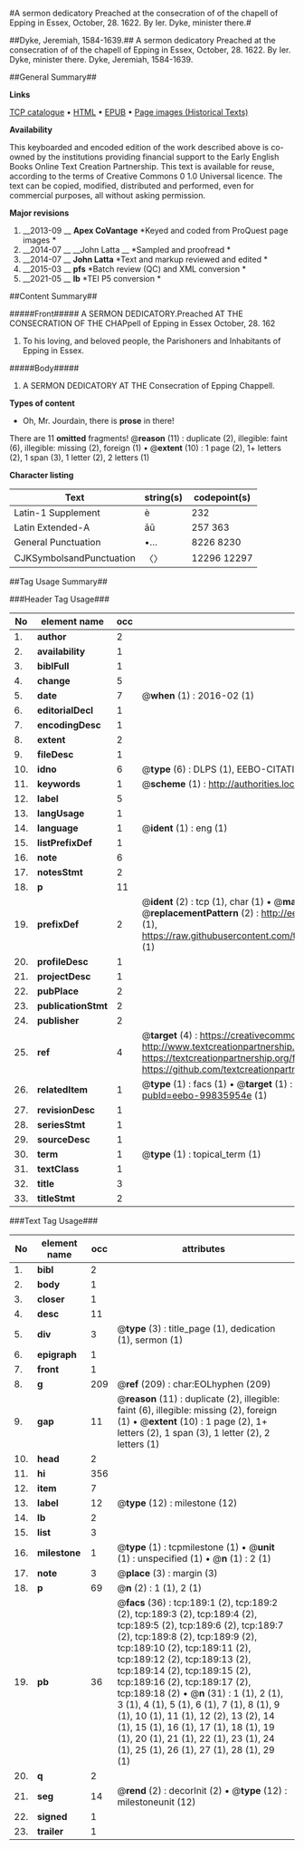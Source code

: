#A sermon dedicatory Preached at the consecration of of the chapell of Epping in Essex, October, 28. 1622. By Ier. Dyke, minister there.#

##Dyke, Jeremiah, 1584-1639.##
A sermon dedicatory Preached at the consecration of of the chapell of Epping in Essex, October, 28. 1622. By Ier. Dyke, minister there.
Dyke, Jeremiah, 1584-1639.

##General Summary##

**Links**

[TCP catalogue](http://www.ota.ox.ac.uk/tcp/)  • 
[HTML](http://tei.it.ox.ac.uk/tcp/Texts-HTML/free/A21/A21055.html)  • 
[EPUB](http://tei.it.ox.ac.uk/tcp/Texts-EPUB/free/A21/A21055.epub) • 
[Page images (Historical Texts)](https://historicaltexts.jisc.ac.uk/eebo-99835954e)

**Availability**

This keyboarded and encoded edition of the work described above is co-owned by the
    institutions providing financial support to the Early English Books Online Text Creation
    Partnership. This text is available for reuse, according to the terms of  Creative Commons 0 1.0 Universal
    licence. The text can be copied, modified, distributed and performed, even for commercial
    purposes, all without asking permission.

**Major revisions**

1. __2013-09 __ __Apex CoVantage__ *Keyed and coded from ProQuest page images *
1. __2014-07 __ __John Latta __ *Sampled and proofread *
1. __2014-07 __ __John Latta__ *Text and markup reviewed and edited *
1. __2015-03 __ __pfs__ *Batch review (QC) and XML conversion *
1. __2021-05 __ __lb__ *TEI P5 conversion *

##Content Summary##

#####Front#####
A SERMON DEDICATORY.Preached AT THE CONSECRATION OF THE CHAPpell of Epping in Essex October, 28. 162
1. To his loving, and beloved people, the Parishoners and Inhabitants of Epping in Essex.

#####Body#####

1. A SERMON DEDICATORY AT THE Consecration of Epping Chappell.

**Types of content**

  * Oh, Mr. Jourdain, there is **prose** in there!

There are 11 **omitted** fragments! 
 @__reason__ (11) : duplicate (2), illegible: faint (6), illegible: missing (2), foreign (1)  •  @__extent__ (10) : 1 page (2), 1+ letters (2), 1 span (3), 1 letter (2), 2 letters (1)

**Character listing**


|Text|string(s)|codepoint(s)|
|---|---|---|
|Latin-1 Supplement|è|232|
|Latin Extended-A|āū|257 363|
|General Punctuation|•…|8226 8230|
|CJKSymbolsandPunctuation|〈〉|12296 12297|

##Tag Usage Summary##

###Header Tag Usage###

|No|element name|occ|attributes|
|---|---|---|---|
|1.|__author__|2||
|2.|__availability__|1||
|3.|__biblFull__|1||
|4.|__change__|5||
|5.|__date__|7| @__when__ (1) : 2016-02 (1)|
|6.|__editorialDecl__|1||
|7.|__encodingDesc__|1||
|8.|__extent__|2||
|9.|__fileDesc__|1||
|10.|__idno__|6| @__type__ (6) : DLPS (1), EEBO-CITATION (1), VID (1), EEBO-PROQUEST (1), STC (2)|
|11.|__keywords__|1| @__scheme__ (1) : http://authorities.loc.gov/ (1)|
|12.|__label__|5||
|13.|__langUsage__|1||
|14.|__language__|1| @__ident__ (1) : eng (1)|
|15.|__listPrefixDef__|1||
|16.|__note__|6||
|17.|__notesStmt__|2||
|18.|__p__|11||
|19.|__prefixDef__|2| @__ident__ (2) : tcp (1), char (1)  •  @__matchPattern__ (2) : ([0-9\-]+):([0-9IVX]+) (1), (.+) (1)  •  @__replacementPattern__ (2) : http://eebo.chadwyck.com/downloadtiff?vid=$1&page=$2 (1), https://raw.githubusercontent.com/textcreationpartnership/Texts/master/tcpchars.xml#$1 (1)|
|20.|__profileDesc__|1||
|21.|__projectDesc__|1||
|22.|__pubPlace__|2||
|23.|__publicationStmt__|2||
|24.|__publisher__|2||
|25.|__ref__|4| @__target__ (4) : https://creativecommons.org/publicdomain/zero/1.0/ (1), http://www.textcreationpartnership.org/docs/. (1), https://textcreationpartnership.org/faq/#faq05 (1), https://github.com/textcreationpartnership (1)|
|26.|__relatedItem__|1| @__type__ (1) : facs (1)  •  @__target__ (1) : https://data.historicaltexts.jisc.ac.uk/view?pubId=eebo-99835954e (1)|
|27.|__revisionDesc__|1||
|28.|__seriesStmt__|1||
|29.|__sourceDesc__|1||
|30.|__term__|1| @__type__ (1) : topical_term (1)|
|31.|__textClass__|1||
|32.|__title__|3||
|33.|__titleStmt__|2||


###Text Tag Usage###

|No|element name|occ|attributes|
|---|---|---|---|
|1.|__bibl__|2||
|2.|__body__|1||
|3.|__closer__|1||
|4.|__desc__|11||
|5.|__div__|3| @__type__ (3) : title_page (1), dedication (1), sermon (1)|
|6.|__epigraph__|1||
|7.|__front__|1||
|8.|__g__|209| @__ref__ (209) : char:EOLhyphen (209)|
|9.|__gap__|11| @__reason__ (11) : duplicate (2), illegible: faint (6), illegible: missing (2), foreign (1)  •  @__extent__ (10) : 1 page (2), 1+ letters (2), 1 span (3), 1 letter (2), 2 letters (1)|
|10.|__head__|2||
|11.|__hi__|356||
|12.|__item__|7||
|13.|__label__|12| @__type__ (12) : milestone (12)|
|14.|__lb__|2||
|15.|__list__|3||
|16.|__milestone__|1| @__type__ (1) : tcpmilestone (1)  •  @__unit__ (1) : unspecified (1)  •  @__n__ (1) : 2 (1)|
|17.|__note__|3| @__place__ (3) : margin (3)|
|18.|__p__|69| @__n__ (2) : 1 (1), 2 (1)|
|19.|__pb__|36| @__facs__ (36) : tcp:189:1 (2), tcp:189:2 (2), tcp:189:3 (2), tcp:189:4 (2), tcp:189:5 (2), tcp:189:6 (2), tcp:189:7 (2), tcp:189:8 (2), tcp:189:9 (2), tcp:189:10 (2), tcp:189:11 (2), tcp:189:12 (2), tcp:189:13 (2), tcp:189:14 (2), tcp:189:15 (2), tcp:189:16 (2), tcp:189:17 (2), tcp:189:18 (2)  •  @__n__ (31) : 1 (1), 2 (1), 3 (1), 4 (1), 5 (1), 6 (1), 7 (1), 8 (1), 9 (1), 10 (1), 11 (1), 12 (2), 13 (2), 14 (1), 15 (1), 16 (1), 17 (1), 18 (1), 19 (1), 20 (1), 21 (1), 22 (1), 23 (1), 24 (1), 25 (1), 26 (1), 27 (1), 28 (1), 29 (1)|
|20.|__q__|2||
|21.|__seg__|14| @__rend__ (2) : decorInit (2)  •  @__type__ (12) : milestoneunit (12)|
|22.|__signed__|1||
|23.|__trailer__|1||
